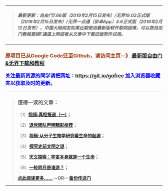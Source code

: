***
>##### 最新更新：自由门7.66版（2019年2月15日发布）/无界19.02正式版（2019年2月15日发布）/无界一点通（安卓App）4.6正式版（2019年2月12日发布），中国大陆网友如果近期使用最新版软件联网困难，可以按自由门教程更换F通道上网或者从文章中下载旧版软件试用。
***

<h3><font color="#993300"> 原项目已从Google Code迁至Github，请访问主页--》<a href="https://github.com/sglfree/freesky/wiki/%E8%87%AA%E7%94%B1%E9%97%A8%E6%9C%80%E6%96%B0%E7%89%88%E4%B8%8B%E8%BD%BD-%E6%97%A0%E7%95%8C%E6%B5%8F%E8%A7%88%E6%9C%80%E6%96%B0%E6%AD%A3%E5%BC%8F%E7%89%88%E4%B8%8B%E8%BD%BD-%E7%BF%BB%E5%A2%99%E8%BD%AF%E4%BB%B6%E4%B8%8B%E8%BD%BD" target="_blank"> 最新版自由门&无界下载和教程</a></font></h3>

<font color="blue" size="3"><strong>关注最新资源的同学请把网址：<font color="#993300"><a href="https://git.io/gofree" target="_blank">https://git.io/gofree</a> </font>加入浏览器收藏夹以获取及时的更新。</strong></font>

***
>###  值得一读的文章：
> <p>（1）<strong><a href="https://github.com/sglfree/freesky/wiki/%E8%87%AA%E7%94%B1%E9%97%A8%E6%9C%80%E6%96%B0%E7%89%88%E4%B8%8B%E8%BD%BD-%E6%97%A0%E7%95%8C%E6%B5%8F%E8%A7%88%E6%9C%80%E6%96%B0%E6%AD%A3%E5%BC%8F%E7%89%88%E4%B8%8B%E8%BD%BD-%E7%BF%BB%E5%A2%99%E8%BD%AF%E4%BB%B6%E4%B8%8B%E8%BD%BD#%E5%80%BC%E5%BE%97%E4%B8%80%E8%AF%BB%E7%9A%84%E6%96%87%E7%AB%A0" target="_blank">视频:真相报道（一）</a>；</strong></p>
> <p>（2）<strong><a href="https://github.com/sglfree/freesky/wiki/%E8%87%AA%E7%94%B1%E9%97%A8%E6%9C%80%E6%96%B0%E7%89%88%E4%B8%8B%E8%BD%BD-%E6%97%A0%E7%95%8C%E6%B5%8F%E8%A7%88%E6%9C%80%E6%96%B0%E6%AD%A3%E5%BC%8F%E7%89%88%E4%B8%8B%E8%BD%BD-%E7%BF%BB%E5%A2%99%E8%BD%AF%E4%BB%B6%E4%B8%8B%E8%BD%BD#%E5%80%BC%E5%BE%97%E4%B8%80%E8%AF%BB%E7%9A%84%E6%96%87%E7%AB%A0" target="_blank">退党团队声明精彩推荐</a>；</strong></p>
> <p>（3）<strong><a href="https://github.com/sglfree/freesky/wiki/%E8%87%AA%E7%94%B1%E9%97%A8%E6%9C%80%E6%96%B0%E7%89%88%E4%B8%8B%E8%BD%BD-%E6%97%A0%E7%95%8C%E6%B5%8F%E8%A7%88%E6%9C%80%E6%96%B0%E6%AD%A3%E5%BC%8F%E7%89%88%E4%B8%8B%E8%BD%BD-%E7%BF%BB%E5%A2%99%E8%BD%AF%E4%BB%B6%E4%B8%8B%E8%BD%BD#%E5%80%BC%E5%BE%97%E4%B8%80%E8%AF%BB%E7%9A%84%E6%96%87%E7%AB%A0" target="_blank">视频:从分子生物学研究看生命的起源</a>；</strong></p>
> <p>（4）<strong><a href="https://github.com/sglfree/freesky/wiki/%E8%87%AA%E7%94%B1%E9%97%A8%E6%9C%80%E6%96%B0%E7%89%88%E4%B8%8B%E8%BD%BD-%E6%97%A0%E7%95%8C%E6%B5%8F%E8%A7%88%E6%9C%80%E6%96%B0%E6%AD%A3%E5%BC%8F%E7%89%88%E4%B8%8B%E8%BD%BD-%E7%BF%BB%E5%A2%99%E8%BD%AF%E4%BB%B6%E4%B8%8B%E8%BD%BD#%E5%80%BC%E5%BE%97%E4%B8%80%E8%AF%BB%E7%9A%84%E6%96%87%E7%AB%A0" target="_blank">探究史前文明之谜</a>；</strong></p>
> <p>（5）<strong><a href="https://github.com/sglfree/freesky/wiki/%E8%87%AA%E7%94%B1%E9%97%A8%E6%9C%80%E6%96%B0%E7%89%88%E4%B8%8B%E8%BD%BD-%E6%97%A0%E7%95%8C%E6%B5%8F%E8%A7%88%E6%9C%80%E6%96%B0%E6%AD%A3%E5%BC%8F%E7%89%88%E4%B8%8B%E8%BD%BD-%E7%BF%BB%E5%A2%99%E8%BD%AF%E4%BB%B6%E4%B8%8B%E8%BD%BD#%E5%80%BC%E5%BE%97%E4%B8%80%E8%AF%BB%E7%9A%84%E6%96%87%E7%AB%A0" target="_blank">天文探索：宇宙本身就是一个生命</a>；</strong></p>
> <p>（6）<strong><a href="https://github.com/sglfree/freesky/wiki/%E8%87%AA%E7%94%B1%E9%97%A8%E6%9C%80%E6%96%B0%E7%89%88%E4%B8%8B%E8%BD%BD-%E6%97%A0%E7%95%8C%E6%B5%8F%E8%A7%88%E6%9C%80%E6%96%B0%E6%AD%A3%E5%BC%8F%E7%89%88%E4%B8%8B%E8%BD%BD-%E7%BF%BB%E5%A2%99%E8%BD%AF%E4%BB%B6%E4%B8%8B%E8%BD%BD#%E5%80%BC%E5%BE%97%E4%B8%80%E8%AF%BB%E7%9A%84%E6%96%87%E7%AB%A0" target="_blank">一轮明月是谁造？</a>；</strong></p>
> <p><strong><a href="https://github.com/sglfree/freesky/wiki/%E8%87%AA%E7%94%B1%E9%97%A8%E6%9C%80%E6%96%B0%E7%89%88%E4%B8%8B%E8%BD%BD-%E6%97%A0%E7%95%8C%E6%B5%8F%E8%A7%88%E6%9C%80%E6%96%B0%E6%AD%A3%E5%BC%8F%E7%89%88%E4%B8%8B%E8%BD%BD-%E7%BF%BB%E5%A2%99%E8%BD%AF%E4%BB%B6%E4%B8%8B%E8%BD%BD#%E5%80%BC%E5%BE%97%E4%B8%80%E8%AF%BB%E7%9A%84%E6%96%87%E7%AB%A0" target="_blank">点此阅读更多……</a> --OR-- <a href="https://d28ah7ses6r1mw.cloudfront.net/forum.php?i=b7https://s3-us-west-2.amazonaws.com/s3-website-uswest-2/leap.html?i=b7http://go2.s3cdn.cofeed.wintest/index.html?i=b7https://s3.amazonaws.comtest/freeskya/index.html?i=b7http://cbi.gofreez.aocool.mentest/forum.php?i=b7" target="_blank">备份传送门</a></strong></p>
***
